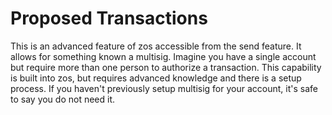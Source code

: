 # Proposed Transactions

This is an advanced feature of zos accessible from the send feature. It allows for something known a multisig. Imagine you have a single account but require more than one person to authorize a transaction. This capability is built into zos, but requires advanced knowledge and there is a setup process. If you haven't previously setup multisig for your account, it's safe to say you do not need it.
